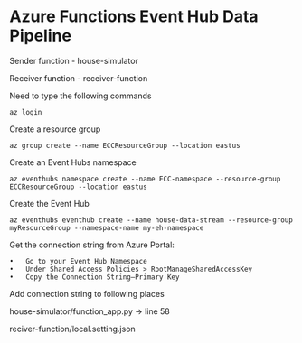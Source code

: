 # Azure Functions Event Hub Data Pipeline

Sender function - house-simulator

Receiver function - receiver-function

Need to type the following commands

`az login`

Create a resource group 

`az group create --name ECCResourceGroup --location eastus`

Create an Event Hubs namespace

`az eventhubs namespace create --name ECC-namespace --resource-group ECCResourceGroup --location eastus`

Create the Event Hub

`az eventhubs eventhub create --name house-data-stream --resource-group myResourceGroup --namespace-name my-eh-namespace`

Get the connection string from Azure Portal:

	•	Go to your Event Hub Namespace
	•	Under Shared Access Policies > RootManageSharedAccessKey
	•	Copy the Connection String–Primary Key

Add connection string to following places

house-simulator/function_app.py -> line 58

reciver-function/local.setting.json 
